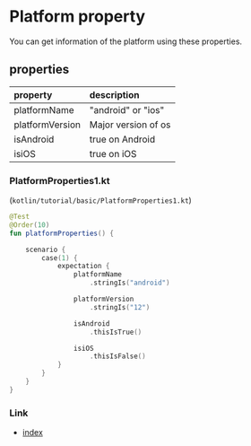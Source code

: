 # Platform property

You can get information of the platform using these properties.

## properties

| property        | description         |
|:----------------|:--------------------|
| platformName    | "android" or "ios"  |
| platformVersion | Major version of os |
| isAndroid       | true on Android     |
| isiOS           | true on iOS         |

### PlatformProperties1.kt

(`kotlin/tutorial/basic/PlatformProperties1.kt`)

```kotlin
@Test
@Order(10)
fun platformProperties() {

    scenario {
        case(1) {
            expectation {
                platformName
                    .stringIs("android")

                platformVersion
                    .stringIs("12")

                isAndroid
                    .thisIsTrue()

                isiOS
                    .thisIsFalse()
            }
        }
    }
}
```

### Link

- [index](../../../index.md)

